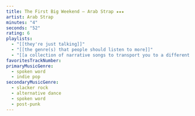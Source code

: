 ```yaml
---
title: The First Big Weekend — Arab Strap ★★★
artist: Arab Strap
minutes: "4"
seconds: "52"
rating: 6
playlists:
  - "[[they're just talking]]"
  - "[[the genre(s) that people should listen to more]]"
  - "[[a collection of narrative songs to transport you to a different world]]"
favoritesTrackNumber:
primaryMusicGenre:
  - spoken word
  - indie pop
secondaryMusicGenre:
  - slacker rock
  - alternative dance
  - spoken word
  - post-punk
---
```

